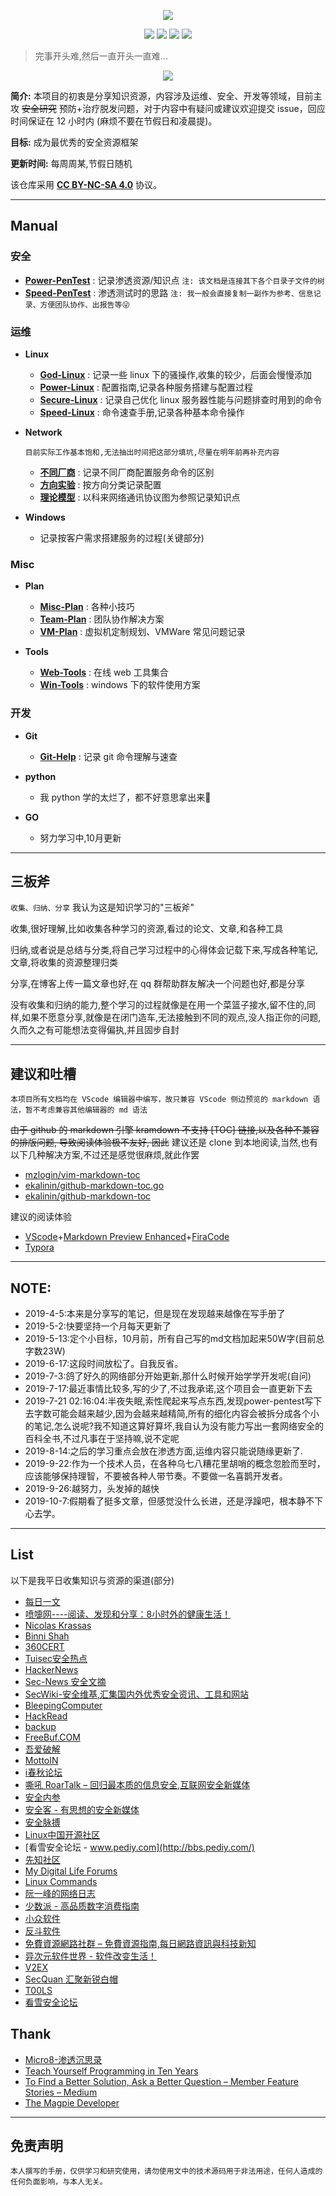 <p align="center">
    <img src="./assets/img/logo.png">
</p>

<p align="center">
    <img src="https://img.shields.io/badge/Category-knowledge-red.svg">
    <img src="https://img.shields.io/github/repo-size/No-Github/1earn?color=yellow">
    <img src="https://img.shields.io/github/last-commit/No-Github/1earn.svg?color=blue">
    <img src="https://img.shields.io/badge/License-CC%20BY--NC--SA%204.0-lightgrey.svg?color=brightgreen">
</p>

> 完事开头难,然后一直开头一直难...

<p align="center">
    <img src="./assets/img/readme.jpg">
</p>

**简介:** 本项目的初衷是分享知识资源，内容涉及运维、安全、开发等领域，目前主攻 ~~安全研究~~ 预防+治疗脱发问题，对于内容中有疑问或建议欢迎提交 issue，回应时间保证在 12 小时内 (麻烦不要在节假日和凌晨提)。

**目标:** 成为最优秀的安全资源框架

**更新时间:** 每周周某,节假日随机

该仓库采用 **[CC BY-NC-SA 4.0](https://creativecommons.org/licenses/by-nc-sa/4.0/deed.zh)** 协议。

---

## Manual
### 安全

- **[Power-PenTest](./1earn/安全/Power-PenTest.md)** : 记录渗透资源/知识点  `注: 该文档是连接其下各个目录子文件的树`
- **[Speed-PenTest](./1earn/安全/Speed-PenTest.md)** : 渗透测试时的思路 `注: 我一般会直接复制一副作为参考、信息记录、方便团队协作、出报告等😜`

### 运维

- **Linux**
    - **[God-Linux](./1earn/运维/Linux/God-Linux.md)** : 记录一些 linux 下的骚操作,收集的较少，后面会慢慢添加
    - **[Power-Linux](./1earn/运维/Linux/Power-Linux.md)** : 配置指南,记录各种服务搭建与配置过程
    - **[Secure-Linux](./1earn/运维/Linux/Secure-Linux.md)** : 记录自己优化 linux 服务器性能与问题排查时用到的命令
    - **[Speed-Linux](./1earn/运维/Linux/Speed-Linux.md)** : 命令速查手册,记录各种基本命令操作

- **Network**

    `目前实际工作基本饱和,无法抽出时间把这部分填坑,尽量在明年前再补充内容`

    - **[不同厂商](./1earn/运维/Network/不同厂商🎲.md)** : 记录不同厂商配置服务命令的区别
    - **[方向实验](./1earn/运维/Network/方向实验🔨.md)** : 按方向分类记录配置
    - **[理论模型](./1earn/运维/Network/理论模型📕.md)** : 以科来网络通讯协议图为参照记录知识点

- **Windows**
    - 记录按客户需求搭建服务的过程(关键部分)

### Misc

- **Plan**
    - **[Misc-Plan](./1earn/Misc/Plan/Misc-Plan.md)** : 各种小技巧
    - **[Team-Plan](./1earn/Misc/Plan/Team-Plan.md)** : 团队协作解决方案
    - **[VM-Plan](./1earn/Misc/Plan/VM-Plan.md)** : 虚拟机定制规划、VMWare 常见问题记录

- **Tools**
    - **[Web-Tools](./1earn/Misc/Tools/Web-Tools.md)** : 在线 web 工具集合
    - **[Win-Tools](./1earn/Misc/Tools/Win-Tools.md)** : windows 下的软件使用方案

### 开发

- **Git**
    - **[Git-Help](./1earn/开发/git/Git-Help.md)** : 记录 git 命令理解与速查

- **python**
    - 我 python 学的太烂了，都不好意思拿出来🤣

- **GO**
    - 努力学习中,10月更新

---

## 三板斧

`收集、归纳、分享` 我认为这是知识学习的"三板斧"

收集,很好理解,比如收集各种学习的资源,看过的论文、文章,和各种工具

归纳,或者说是总结与分类,将自己学习过程中的心得体会记载下来,写成各种笔记,文章,将收集的资源整理归类

分享,在博客上传一篇文章也好,在 qq 群帮助群友解决一个问题也好,都是分享

没有收集和归纳的能力,整个学习的过程就像是在用一个菜篮子接水,留不住的,同样,如果不愿意分享,就像是在闭门造车,无法接触到不同的观点,没人指正你的问题,久而久之有可能想法变得偏执,并且固步自封

---

## 建议和吐槽

`本项目所有文档均在 VScode 编辑器中编写，故只兼容 VScode 侧边预览的 markdown 语法，暂不考虑兼容其他编辑器的 md 语法`

~~由于 github 的 markdown 引擎 kramdown 不支持 [TOC] 链接,以及各种不兼容的排版问题, 导致阅读体验极不友好, 因此~~ 建议还是 clone 到本地阅读,当然,也有以下几种解决方案,不过还是感觉很麻烦,就此作罢
- [mzlogin/vim-markdown-toc](https://github.com/mzlogin/vim-markdown-toc)
- [ekalinin/github-markdown-toc.go](https://github.com/ekalinin/github-markdown-toc.go)
- [ekalinin/github-markdown-toc](https://github.com/ekalinin/github-markdown-toc)

建议的阅读体验
- [VScode](https://code.visualstudio.com/)+[Markdown Preview Enhanced](https://marketplace.visualstudio.com/items?itemName=shd101wyy.markdown-preview-enhanced)+[FiraCode](https://github.com/tonsky/FiraCode)
- [Typora](https://www.typora.io/)

---

## NOTE:
- 2019-4-5:本来是分享写的笔记，但是现在发现越来越像在写手册了
- 2019-5-2:快要坚持一个月每天更新了
- 2019-5-13:定个小目标，10月前，所有自己写的md文档加起来50W字(目前总字数23W)
- 2019-6-17:这段时间放松了。自我反省。
- 2019-7-3:鸽了好久的网络部分开始更新,那什么时候开始学学开发呢(自问)
- 2019-7-17:最近事情比较多,写的少了,不过我承诺,这个项目会一直更新下去
- 2019-7-21 02:16:04:半夜失眠,索性爬起来写点东西,发现power-pentest写下去字数可能会越来越少,因为会越来越精简,所有的细化内容会被拆分成各个小的笔记,怎么说呢?我不知道这算好算坏,我自认为没有能力写出一套网络安全的百科全书,不过凡事在于坚持嘛,说不定呢
- 2019-8-14:之后的学习重点会放在渗透方面,运维内容只能说随缘更新了.
- 2019-9-22:作为一个技术人员，在各种乌七八糟花里胡哨的概念忽脸而至时，应该能够保持理智，不要被各种人带节奏。不要做一名喜鹊开发者。
- 2019-9-26:越努力，头发掉的越快
- 2019-10-7:假期看了挺多文章，但感觉没什么长进，还是浮躁吧，根本静不下心去学。

---

## List

以下是我平日收集知识与资源的渠道(部分)
- [每日一文](https://meiriyiwen.com/)
- [喷嚏网----阅读、发现和分享：8小时外的健康生活！](https://www.dapenti.com/blog/index.asp)
- [Nicolas Krassas](https://twitter.com/Dinosn)
- [Binni Shah](https://twitter.com/binitamshah)
- [360CERT](https://cert.360.cn/daily)
- [Tuisec安全热点](https://paper.tuisec.win/)
- [HackerNews](http://hackernews.cc/)
- [Sec-News 安全文摘](http://wiki.ioin.in/)
- [SecWiki-安全维基,汇集国内外优秀安全资讯、工具和网站](https://www.sec-wiki.com/)
- [BleepingComputer](https://www.bleepingcomputer.com/)
- [HackRead](https://www.hackread.com/)
- [backup](https://4hou.win/wordpress/)
- [FreeBuf.COM](https://www.freebuf.com/)
- [吾爱破解](https://www.52pojie.cn/)
- [MottoIN](http://www.mottoin.com/)
- [i春秋论坛](https://bbs.ichunqiu.com/portal.php)
- [嘶吼 RoarTalk – 回归最本质的信息安全,互联网安全新媒体](http://www.4hou.com/)
- [安全内参](https://www.secrss.com/)
- [安全客 - 有思想的安全新媒体](http://bobao.360.cn/)
- [安全脉搏](https://www.secpulse.com/)
- [Linux中国开源社区](https://linux.cn/)
- [看雪安全论坛 - www.pediy.com](http://bbs.pediy.com/)
- [先知社区](https://xz.aliyun.com/)
- [My Digital Life Forums](https://forums.mydigitallife.net/)
- [Linux Commands](https://www.tecmint.com/category/linux-commands/)
- [阮一峰的网络日志](http://www.ruanyifeng.com/blog/)
- [少数派 - 高品质数字消费指南](https://sspai.com/)
- [小众软件](http://www.appinn.com/)
- [反斗软件](http://www.apprcn.com/)
- [免費資源網路社群 – 免費資源指南,每日網路資訊與科技新知](https://free.com.tw/)
- [异次元软件世界 - 软件改变生活！](http://www.iplaysoft.com/)
- [V2EX](https://www.v2ex.com/)
- [SecQuan 汇聚新锐白帽](https://www.secquan.org/)
- [T00LS](https://www.t00ls.net/)
- [看雪安全论坛](http://bbs.pediy.com/)

## Thank

- [Micro8-渗透沉思录](https://www.secpulse.com/archives/98814.html)
- [Teach Yourself Programming in Ten Years](http://norvig.com/21-days.html)
- [To Find a Better Solution, Ask a Better Question – Member Feature Stories – Medium](https://medium.com/s/story/to-find-a-better-solution-ask-a-better-question-3be7fee5af65)
- [The Magpie Developer](https://blog.codinghorror.com/the-magpie-developer/)

---

## 免责声明

`本人撰写的手册，仅供学习和研究使用，请勿使用文中的技术源码用于非法用途，任何人造成的任何负面影响，与本人无关。`
